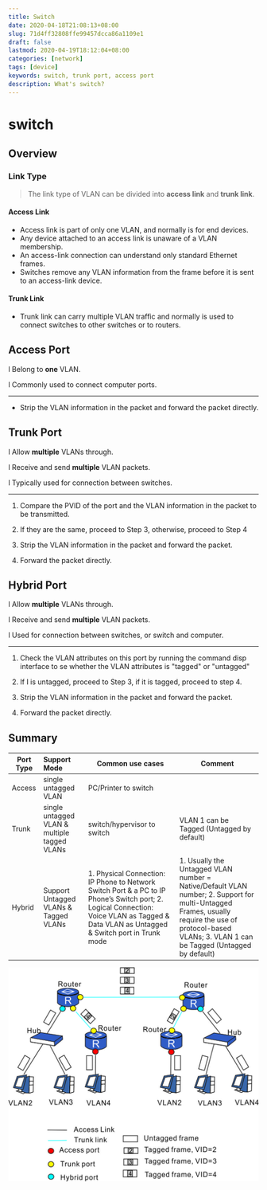 ```yaml
---
title: Switch
date: 2020-04-18T21:08:13+08:00
slug: 71d4ff32808ffe99457dcca86a1109e1
draft: false
lastmod: 2020-04-19T18:12:04+08:00
categories: [network]
tags: [device]
keywords: switch, trunk port, access port
description: What's switch?
---
```

# switch

## Overview

### Link Type

>   The link type of VLAN can be divided into **access link** and **trunk link**.

#### Access Link

-   Access link is part of only one VLAN, and normally is for end devices.
-   Any device attached to an access link is unaware of a VLAN membership.
-   An access-link connection can understand only standard Ethernet frames.
-   Switches remove any VLAN information from the frame before it is sent to an access-link device.

#### Trunk Link

-   Trunk link can carry multiple VLAN traffic and normally is used to connect switches to other switches or to routers.

## Access Port

l Belong to **one** VLAN.

l Commonly used to connect computer ports.

---

-   Strip the VLAN information in the packet and forward the packet directly.

## Trunk Port

l Allow **multiple** VLANs through.

l Receive and send **multiple** VLAN packets.

l Typically used for connection between switches.

---

1.  Compare the PVID of the port and the VLAN information in the packet to be transmitted.

2.  If they are the same, proceed to Step 3, otherwise, proceed to Step 4

3.  Strip the VLAN information in the packet and forward  the packet.

4.  Forward the packet directly.

## Hybrid Port

l Allow **multiple** VLANs through.

l Receive and send **multiple** VLAN packets.

l Used for connection between switches, or switch and computer.

---

1.  Check the VLAN attributes on this port by running the command disp interface to se whether the VLAN attributes is "tagged" or "untagged"

2.  If I is untagged, proceed to Step 3, if it is tagged, proceed to step 4.

3.  Strip the VLAN information in the packet and forward the packet.

4.  Forward the packet directly.

## Summary

| Port Type | Support Mode                                 | Common use cases                                             | Comment                                                      |
| --------- | :------------------------------------------- | ------------------------------------------------------------ | ------------------------------------------------------------ |
| Access    | single untagged VLAN                         | PC/Printer to switch                                         |                                                              |
| Trunk     | single untagged VLAN & multiple tagged VLANs | switch/hypervisor to switch                                  | VLAN 1 can be Tagged (Untagged by default)                   |
| Hybrid    | Support Untagged VLANs & Tagged VLANs        | 1. Physical Connection: IP Phone to Network Switch Port & a PC to IP Phone’s Switch port; 2. Logical Connection: Voice VLAN as Tagged & Data VLAN as Untagged & Switch port in Trunk mode | 1. Usually the Untagged VLAN number = Native/Default VLAN number; 2. Support for multi-Untagged Frames, usually require the use of protocol-based VLANs; 3. VLAN 1 can be Tagged (Untagged by default) |

![switch-egg](assets/switch-egg.jpg)


[Reference from here]: https://www.utepo.net/article/detail/251.html	"Difference among Switch ports"
